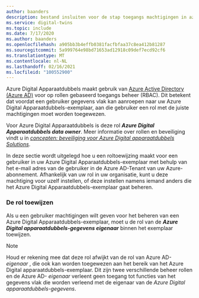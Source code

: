 ```yaml
---
author: baanders
description: bestand insluiten voor de stap toegangs machtigingen in azure Digital Apparaatdubbels Setup
ms.service: digital-twins
ms.topic: include
ms.date: 7/17/2020
ms.author: baanders
ms.openlocfilehash: a905bb3b4effb0381facfbfaa37c8ea412b81287
ms.sourcegitcommit: 5a999764e98bd71653ad12918c09def7ecd92cf6
ms.translationtype: MT
ms.contentlocale: nl-NL
ms.lasthandoff: 02/16/2021
ms.locfileid: "100552900"
---
```

Azure Digital Apparaatdubbels maakt gebruik van [Azure Active Directory (Azure AD)](../articles/active-directory/fundamentals/active-directory-whatis.md) voor op rollen gebaseerd toegangs beheer (RBAC). Dit betekent dat voordat een gebruiker gegevens vlak kan aanroepen naar uw Azure Digital Apparaatdubbels-exemplaar, aan die gebruiker een rol met de juiste machtigingen moet worden toegewezen.

Voor Azure Digital Apparaatdubbels is deze rol _**Azure Digital Apparaatdubbels data owner**_. Meer informatie over rollen en beveiliging vindt u in [*concepten: beveiliging voor Azure Digital apparaatdubbels Solutions*](../articles/digital-twins/concepts-security.md).

In deze sectie wordt uitgelegd hoe u een roltoewijzing maakt voor een gebruiker in uw Azure Digital Apparaatdubbels-exemplaar met behulp van het e-mail adres van de gebruiker in de Azure AD-Tenant van uw Azure-abonnement. Afhankelijk van uw rol in uw organisatie, kunt u deze machtiging voor uzelf instellen, of deze instellen namens iemand anders die het Azure Digital Apparaatdubbels-exemplaar gaat beheren.

### <a name="assign-the-role"></a>De rol toewijzen

Als u een gebruiker machtigingen wilt geven voor het beheren van een Azure Digital Apparaatdubbels-exemplaar, moet u de rol van de _**Azure Digital apparaatdubbels-gegevens eigenaar**_ binnen het exemplaar toewijzen.

> [!NOTE]
> Houd er rekening mee dat deze rol afwijkt van de rol van Azure AD- *eigenaar* , die ook kan worden toegewezen aan het bereik van het Azure Digital apparaatdubbels-exemplaar. Dit zijn twee verschillende beheer rollen en de Azure AD- *eigenaar* verleent geen toegang tot functies van het gegevens vlak die worden verleend met de eigenaar van de *Azure Digital apparaatdubbels-gegevens*.